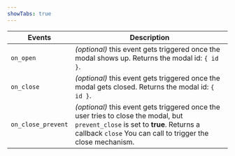 ```yaml
---
showTabs: true
---
```


| Events             | Description                                                                                                                                                                                    |
| ------------------ | ---------------------------------------------------------------------------------------------------------------------------------------------------------------------------------------------- |
| `on_open`          | _(optional)_ this event gets triggered once the modal shows up. Returns the modal id: `{ id }`.                                                                                                |
| `on_close`         | _(optional)_ this event gets triggered once the modal gets closed. Returns the modal id: `{ id }`.                                                                                             |
| `on_close_prevent` | _(optional)_ this event gets triggered once the user tries to close the modal, but `prevent_close` is set to **true**. Returns a callback `close` You can call to trigger the close mechanism. |
